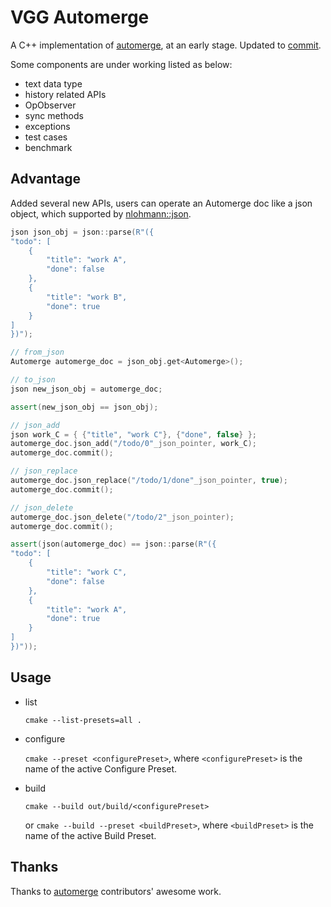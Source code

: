 # VGG Automerge

A C++ implementation of [automerge](https://github.com/automerge/automerge-rs), at an early stage.
Updated to [commit](https://github.com/automerge/automerge-rs/commit/d28767e689977862dd0f214f75e4383d27540561).

Some components are under working listed as below:
- text data type
- history related APIs
- OpObserver
- sync methods
- exceptions
- test cases
- benchmark

## Advantage

Added several new APIs, users can operate an Automerge doc like a json object, which supported by [nlohmann::json](https://github.com/nlohmann/json).

``` C++
json json_obj = json::parse(R"({
"todo": [
    {
        "title": "work A",
        "done": false
    },
    {
        "title": "work B",
        "done": true
    }
]
})");

// from_json
Automerge automerge_doc = json_obj.get<Automerge>();

// to_json
json new_json_obj = automerge_doc;

assert(new_json_obj == json_obj);

// json_add
json work_C = { {"title", "work C"}, {"done", false} };
automerge_doc.json_add("/todo/0"_json_pointer, work_C);
automerge_doc.commit();

// json_replace
automerge_doc.json_replace("/todo/1/done"_json_pointer, true);
automerge_doc.commit();

// json_delete
automerge_doc.json_delete("/todo/2"_json_pointer);
automerge_doc.commit();

assert(json(automerge_doc) == json::parse(R"({
"todo": [
    {
        "title": "work C",
        "done": false
    },
    {
        "title": "work A",
        "done": true
    }
]
})"));
```

## Usage

- list

  `cmake --list-presets=all .`

- configure

  `cmake --preset <configurePreset>`, where `<configurePreset>` is the name of the active Configure Preset.

- build

  `cmake --build out/build/<configurePreset>`

  or `cmake --build --preset <buildPreset>`, where `<buildPreset>` is the name of the active Build Preset.

## Thanks
Thanks to [automerge](https://github.com/automerge/automerge-rs) contributors' awesome work.
